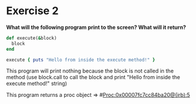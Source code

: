 # Exercise 2
**What will the following program print to the screen? What will it return?**

```ruby
def execute(&block)
  block
end

execute { puts "Hello from inside the execute method!" }
```

This program will print nothing because the block is not called in the method (use block.call to call the block and print "Hello from inside the execute method!" string)

This program returns a proc object => #<Proc:0x00007fc7cc84ba20@(irb):5>
